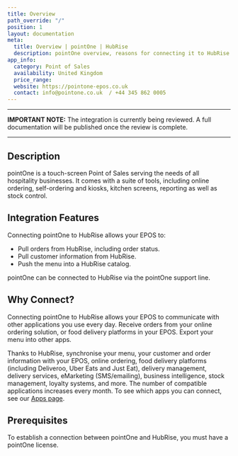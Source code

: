 ```yaml
---
title: Overview
path_override: "/"
position: 1
layout: documentation
meta:
  title: Overview | pointOne | HubRise
  description: pointOne overview, reasons for connecting it to HubRise and summary of integrated features. Synchronise data between your EPOS and your apps.
app_info:
  category: Point of Sales
  availability: United Kingdom
  price_range: 
  website: https://pointone-epos.co.uk
  contact: info@pointone.co.uk  / +44 345 862 0005
---
```


---

**IMPORTANT NOTE:** The integration is currently being reviewed. A full documentation will be published once the review is complete.

---

## Description

pointOne is a touch-screen Point of Sales serving the needs of all hospitality businesses. It comes with a suite of tools, including online ordering, self-ordering and kiosks, kitchen screens, reporting as well as stock control.

## Integration Features

Connecting pointOne to HubRise allows your EPOS to:

- Pull orders from HubRise, including order status.
- Pull customer information from HubRise.
- Push the menu into a HubRise catalog.

pointOne can be connected to HubRise via the pointOne support line.

## Why Connect?

Connecting pointOne to HubRise allows your EPOS to communicate with other applications you use every day. Receive orders from your online ordering solution, or food delivery platforms in your EPOS. Export your menu into other apps.

Thanks to HubRise, synchronise your menu, your customer and order information with your EPOS, online ordering, food delivery platforms (including Deliveroo, Uber Eats and Just Eat), delivery management, delivery services, eMarketing (SMS/emailing), business intelligence, stock management, loyalty systems, and more. The number of compatible applications increases every month. To see which apps you can connect, see our [Apps page](/apps).

## Prerequisites

To establish a connection between pointOne and HubRise, you must have a pointOne license.
